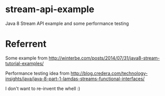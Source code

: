 # stream-api-example

Java 8 Stream API example and some performance testing
# Referrent 
Some example from http://winterbe.com/posts/2014/07/31/java8-stream-tutorial-examples/  

Performance testing idea from http://blog.credera.com/technology-insights/java/java-8-part-1-lamdas-streams-functional-interfaces/

I don't want to re-invent the whell :)
